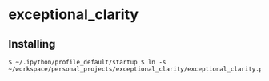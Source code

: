 exceptional_clarity
===================


Installing
----------

    $ ~/.ipython/profile_default/startup $ ln -s ~/workspace/personal_projects/exceptional_clarity/exceptional_clarity.py
